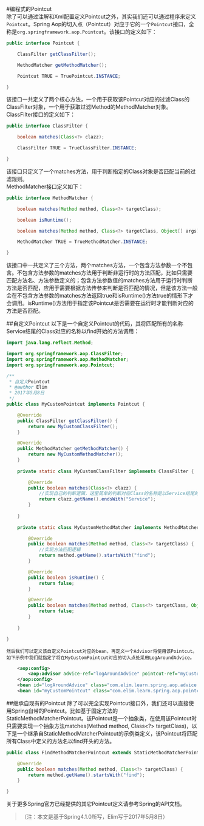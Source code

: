 #编程式的Pointcut	
除了可以通过注解和Xml配置定义Pointcut之外，其实我们还可以通过程序来定义`Pointcut`。Spring Aop的切入点（Pointcut）对应于它的一个`Pointcut`接口，全称是`org.springframework.aop.Pointcut`。该接口的定义如下：  
```java
public interface Pointcut {

	ClassFilter getClassFilter();

	MethodMatcher getMethodMatcher();

	Pointcut TRUE = TruePointcut.INSTANCE;

}
```  
  
该接口一共定义了两个核心方法，一个用于获取该Pointcut对应的过滤Class的ClassFilter对象，一个用于获取过滤Method的MethodMatcher对象。  
ClassFilter接口的定义如下：  
```java
public interface ClassFilter {

	boolean matches(Class<?> clazz);

	ClassFilter TRUE = TrueClassFilter.INSTANCE;

}
```    
该接口只定义了一个matches方法，用于判断指定的Class对象是否匹配当前的过滤规则。     
MethodMatcher接口定义如下：
```java
public interface MethodMatcher {

	boolean matches(Method method, Class<?> targetClass);

	boolean isRuntime();

	boolean matches(Method method, Class<?> targetClass, Object[] args);

	MethodMatcher TRUE = TrueMethodMatcher.INSTANCE;

}

```	  
   
该接口中一共定义了三个方法，两个matches方法，一个包含方法参数一个不包含。不包含方法参数的matches方法用于判断非运行时的方法匹配，比如只需要匹配方法名、方法参数定义的；包含方法参数值的matches方法用于运行时判断方法是否匹配，应用于需要根据方法传参来判断是否匹配的情况，但是该方法一般会在不包含方法参数的matches方法返回true和isRuntime()方法true的情形下才会调用。isRuntime()方法用于指定该Pointcut是否需要在运行时才能判断对应的方法是否匹配。  
	
##自定义Pointcut
以下是一个自定义Pointcut的代码，其将匹配所有的名称Service结尾的Class对应的名称以find开始的方法调用：  
```java
import java.lang.reflect.Method;

import org.springframework.aop.ClassFilter;
import org.springframework.aop.MethodMatcher;
import org.springframework.aop.Pointcut;

/**
 * 自定义Pointcut
 * @author Elim
 * 2017年5月8日
 */
public class MyCustomPointcut implements Pointcut {

	@Override
	public ClassFilter getClassFilter() {
		return new MyCustomClassFilter();
	}

	@Override
	public MethodMatcher getMethodMatcher() {
		return new MyCustomMethodMatcher();
	}
	
	private static class MyCustomClassFilter implements ClassFilter {

		@Override
		public boolean matches(Class<?> clazz) {
			//实现自己的判断逻辑，这里简单的判断对应Class的名称是以Service结尾的就表示匹配
			return clazz.getName().endsWith("Service");
		}
		
	}
	
	private static class MyCustomMethodMatcher implements MethodMatcher {

		@Override
		public boolean matches(Method method, Class<?> targetClass) {
			//实现方法匹配逻辑
			return method.getName().startsWith("find");
		}

		@Override
		public boolean isRuntime() {
			return false;
		}

		@Override
		public boolean matches(Method method, Class<?> targetClass, Object[] args) {
			return false;
		}
		
	}

}
```   
	然后我们可以定义该自定义Pointcut对应的bean，再定义一个Advisor将使用该Pointcut。如下示例中我们就指定了将在MyCustomPointcut对应的切入点处采用LogAroundAdvice。  
```xml
 	<aop:config>
 		<aop:advisor advice-ref="logAroundAdvice" pointcut-ref="myCustomPointcut"/>
 	</aop:config>
	<bean id="logAroundAdvice" class="com.elim.learn.spring.aop.advice.LogAroundAdvice"/>
	<bean id="myCustomPointcut" class="com.elim.learn.spring.aop.pointcut.MyCustomPointcut"/>
```	   
##继承自现有的Pointcut
除了可以完全实现Pointcut接口外，我们还可以直接使用Spring自带的Pointcut。比如基于固定方法的StaticMethodMatcherPointcut。该Pointcut是一个抽象类，在使用该Pointcut时只需要实现一个抽象方法matches(Method method, Class<?> targetClass)，以下是一个继承自StaticMethodMatcherPointcut的示例类定义，该Pointcut将匹配所有Class中定义的方法名以find开头的方法。  
```java
public class FindMethodMatcherPointcut extends StaticMethodMatcherPointcut {

	@Override
	public boolean matches(Method method, Class<?> targetClass) {
		return method.getName().startsWith("find");
	}

}
```
关于更多Spring官方已经提供的其它Pointcut定义请参考Spring的API文档。
>（注：本文是基于Spring4.1.0所写，Elim写于2017年5月8日）